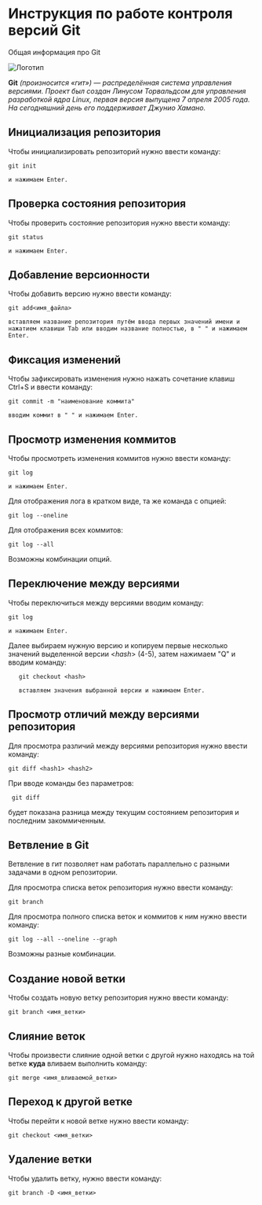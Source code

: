 # **Инструкция по работе контроля версий Git**

Общая информация про Git

![Логотип](git.png)

**Git** *(произносится «гит») — распределённая система управления версиями. Проект был создан Линусом Торвальдсом для управления разработкой ядра Linux, первая версия выпущена 7 апреля 2005 года. На сегодняшний день его поддерживает Джунио Хамано.*
## Инициализация репозитория 

Чтобы инициализировать репозиторий нужно ввести команду: 

    git init

    и нажимаем Enter. 

## Проверка состояния репозитория

Чтобы проверить состояние репозитория нужно ввести команду:

    git status

    и нажимаем Enter.

## Добавление версионности

Чтобы добавить версию нужно ввести команду:

    git add<имя_файла>

    вставляем название репозитория путём ввода первых значений имени и нажатием клавиши Tab или вводим название полностью, в " " и нажимаем Enter.

## Фиксация изменений

Чтобы зафиксировать изменения нужно нажать сочетание клавиш Ctrl+S и ввести команду: 

    git commit -m "наименование коммита"

    вводим коммит в " " и нажимаем Enter.

## Просмотр изменения коммитов

Чтобы просмотреть изменения коммитов нужно ввести команду:

    git log 

    и нажимаем Enter.

Для отображения лога в кратком виде, та же команда с опцией:

    git log --oneline

Для отображения всех коммитов:

    git log --all

Возможны комбинации опций.

## Переключение между версиями

Чтобы переключиться между версиями вводим команду:

    git log 

    и нажимаем Enter.     

Далее выбираем нужную версию и копируем первые несколько значений выделенной версии <*hash*> (4-5), затем нажимаем "Q" и вводим команду:

       git checkout <hash>
       
       вставляем значения выбранной версии и нажимаем Enter.

## Просмотр отличий между версиями репозитория

Для просмотра различий между версиями репозитория нужно ввести команду:

    git diff <hash1> <hash2>

При вводе команды без параметров: 
    
     git diff

будет показана разница между текущим состоянием репозитория и последним закоммиченным.
     
## Ветвление в Git

Ветвление в гит позволяет нам работать параллельно с разными задачами в одном репозитории.

Для просмотра списка веток репозитория нужно ввести команду:

    git branch

Для просмотра полного списка веток и коммитов к ним нужно ввести команду:

    git log --all --oneline --graph

Возможны разные комбинации.


## Создание новой ветки 

Чтобы создать новую ветку репозитория нужно ввести команду:

    git branch <имя_ветки>
    

## Слияние веток

Чтобы произвести слияние одной ветки с другой нужно находясь на той ветке **куда** вливаем выполнить команду:

    git merge <имя_вливаемой_ветки>

## Переход к другой ветке

Чтобы перейти к новой ветке нужно ввести команду:

    git checkout <имя_ветки>

## Удаление ветки

Чтобы удалить ветку, нужно ввести команду:

    git branch -D <имя_ветки> 
